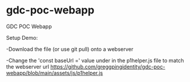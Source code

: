 # gdc-poc-webapp
GDC POC Webapp

Setup Demo:

-Download the file (or use git pull) onto a webserver

-Change the 'const baseUrl =' value under in the p1helper.js file to match the webserver url https://github.com/greggpingidentity/gdc-poc-webapp/blob/main/assets/js/p1helper.js
